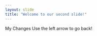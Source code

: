 ```yaml
---
layout: slide
title: "Welcome to our second slide!"
---
```

My Changes
Use the left arrow to go back!
